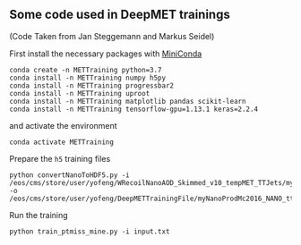 ## Some code used in DeepMET trainings
(Code Taken from Jan Steggemann and Markus Seidel)

First install the necessary packages with [MiniConda](https://docs.conda.io/en/latest/miniconda.html)
```
conda create -n METTraining python=3.7
conda install -n METTraining numpy h5py
conda install -n METTraining progressbar2
conda install -n METTraining uproot
conda install -n METTraining matplotlib pandas scikit-learn
conda install -n METTraining tensorflow-gpu=1.13.1 keras=2.2.4
```
and activate the environment
```
conda activate METTraining
```

Prepare the `h5` training files
```
python convertNanoToHDF5.py -i /eos/cms/store/user/yofeng/WRecoilNanoAOD_Skimmed_v10_tempMET_TTJets/myNanoProdMc2016_NANO_2_Skim.root -o /eos/cms/store/user/yofeng/DeepMETTrainingFile/myNanoProdMc2016_NANO_ttbar_2_Skim.h5
```

Run the training
```
python train_ptmiss_mine.py -i input.txt
```
